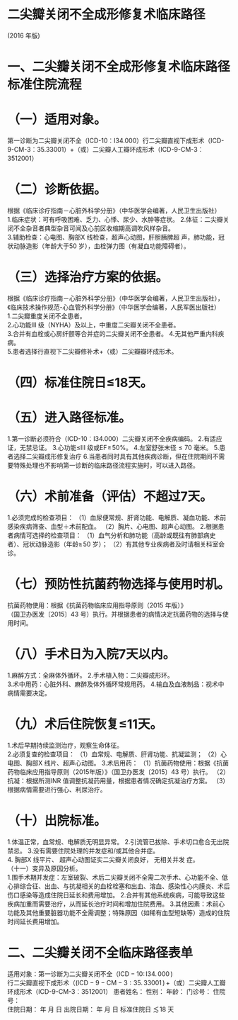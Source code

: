 # 二尖瓣关闭不全成形修复术临床路径  
(2016 年版)  
# 一、二尖瓣关闭不全成形修复术临床路径标准住院流程  
# （一）适用对象。  
第一诊断为二尖瓣关闭不全（ICD-10︰I34.000）行二尖瓣直视下成形术（ICD-9-CM-3︰35.33001）$+$（或）二尖瓣人工瓣环成形术（ICD-9-CM-3︰3512001）  
# （二）诊断依据。  
根据《临床诊疗指南－心脏外科学分册》（中华医学会编著，人民卫生出版社）  
1.临床症状：可有呼吸困难、乏力、心悸、尿少、水肿等症状。 
2.体征：二尖瓣关闭不全杂音者典型杂音可闻及心前区收缩期高调吹风样杂音。  
3.辅助检查：心电图、胸部X 线检查，超声心动图，肝胆胰脾超 声，肺功能，冠状动脉造影（年龄大于50 岁），血栓弹力图（有凝血功能障碍者）。  
# （三）选择治疗方案的依据。  
根据《临床诊疗指南－心脏外科学分册》（中华医学会编著，人民卫生出版社），《临床技术操作规范-心血管外科学分册》（中华医学会编著，人民军医出版社）  
1.二尖瓣重度关闭不全患者。  
2.心功能III 级（NYHA）及以上，中重度二尖瓣关闭不全患者。  
3.合并有血栓或心房纤颤等合并症的二尖瓣关闭不全患者。
4.无其他严重内科疾病。  
5.患者选择行直视下二尖瓣修补术$+$（或）二尖瓣瓣环成形术。  
# （四）标准住院日≤18天。  
# （五）进入路径标准。  
1.第一诊断必须符合（ICD-10︰I34.000）二尖瓣关闭不全疾病编码。 
2.有适应证，无禁忌证。 
3.心功能≤III 级或$\mathrm{EF}\!\geqslant\!50\%$。 
4.左室舒张末径${\leqslant}70$ 毫米。 
5.患者选择二尖瓣成形修复治疗 
 6.当患者同时具有其他疾病诊断，但在住院期间不需要特殊处理也不影响第一诊断的临床路径流程实施时，可以进入路径。  
# （六）术前准备（评估）不超过7天。  
1.必须完成的检查项目： 
（1）血尿便常规、肝肾功能、电解质、凝血功能、术前感染疾病筛查、血型＋术前配血。 
（2）胸片、心电图、超声心动图。 
2.根据患者病情可选择的检查项目： 
（1）血气分析和肺功能（高龄或既往有肺部病史者）、冠状动脉造影（年龄$\geqslant\!50$ 岁）； （2）有其他专业疾病者及时请相关科室会诊。  
# （七）预防性抗菌药物选择与使用时机。  
抗菌药物使用：根据《抗菌药物临床应用指导原则（2015 年版）》  
（国卫办医发〔2015〕43 号）执行。并根据患者的病情决定抗菌药物的选择与使用时间。  
# （八）手术日为入院7天以内。  
1.麻醉方式：全麻体外循环。 
2.手术植入物：二尖瓣成形环。  
 3.术中用药：心脏外科、麻醉及体外循环常规用药。 
4.输血及血液制品：视术中病情需要决定。  
# （九）术后住院恢复≤11天。  
1.术后早期持续监测治疗，观察生命体征。  
2.必须复查的检查项目： 
（1）血常规、电解质、肝肾功能、抗凝监测； 
（2）心电图、胸部X 线片、超声心动图。 
3.术后用药： 
（1）抗菌药物使用：根据《抗菌药物临床应用指导原则（2015年版）》（国卫办医发〔2015〕43 号）执行。 （2）抗凝：根据所测INR 值调整抗凝药用量，根据患者情况确定抗凝治疗方案。 
（3）根据病情需要进行强心、利尿治疗。  
# （十）出院标准。  
1.体温正常，血常规、电解质无明显异常。 
2.引流管已拔除、手术切口愈合无出院禁忌。 
3.没有需要住院处理的并发症和/或其他合并症。  
4. 胸部X 线平片、 超声心动图证实二尖瓣关闭良好， 无相关并发 症。  
（十一）变异及原因分析。  
1.围手术期并发症：左室破裂、术后二尖瓣关闭不全需二次手术、心功能不全、低心排综合征、出血、与抗凝相关的血栓栓塞和出血、溶血、感染性心内膜炎、术后伤口感染等造成住院日延长和费用增加。 2.合并有其他系统疾病，可能导致这些疾病加重而需要治疗，从而延长治疗时间和增加住院费用。 3.其他因素：术前心功能及其他重要脏器功能不全需调整；特殊原因（如稀有血型短缺等）造成的住院时间延长费用增加。  
# 二、二尖瓣关闭不全临床路径表单  
适用对象：第一诊断为二尖瓣关闭不全（$\mathrm{ICD-10:\,I34.\,000\,)}$  
行二尖瓣直视下成形术（$\mathrm{(ICD-9-CM-3:35.\,33001\,)\,+}$（或）二尖瓣人工瓣环成形术（ICD-9-CM-3︰3512001） 患者姓名：       性别：   年龄：    门诊号：       住院号：  
住院日期：    年    月    日 出院日期：    年    月    日  标准住院日 $\lesssim\!18$ 天  

